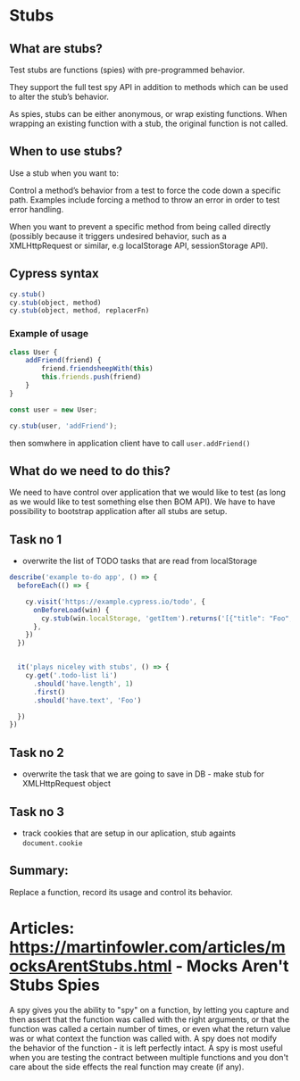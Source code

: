 Stubs
=====

## What are stubs?

Test stubs are functions (spies) with pre-programmed behavior.

They support the full test spy API in addition to methods which can be used to alter the stub’s behavior.

As spies, stubs can be either anonymous, or wrap existing functions. When wrapping an existing function with a stub, the original function is not called.


## When to use stubs?

Use a stub when you want to:

Control a method’s behavior from a test to force the code down a specific path. Examples include forcing a method to throw an error in order to test error handling.

When you want to prevent a specific method from being called directly (possibly because it triggers undesired behavior, such as a XMLHttpRequest or similar, e.g localStorage API, sessionStorage API).

## Cypress syntax

```JavaScript
cy.stub()
cy.stub(object, method)
cy.stub(object, method, replacerFn)
```

### Example of usage

```JavaScript
class User {
    addFriend(friend) {
        friend.friendsheepWith(this)
        this.friends.push(friend)
    }
}

const user = new User;

cy.stub(user, 'addFriend');
```

then somwhere in application client have to call `user.addFriend()`

## What do we need to do this?

We need to have control over application that we would like to test (as long as we would like to test something else then BOM API). We have to have possibility to bootstrap application after all stubs are setup. 


## Task no 1
* overwrite the list of TODO tasks that are read from localStorage

```JavaScript
describe('example to-do app', () => {
  beforeEach(() => {

    cy.visit('https://example.cypress.io/todo', {
      onBeforeLoad(win) {
        cy.stub(win.localStorage, 'getItem').returns('[{"title": "Foo", "completed": false}]')
      },
    })
  })


  it('plays niceley with stubs', () => {
    cy.get('.todo-list li')
      .should('have.length', 1)
      .first()
      .should('have.text', 'Foo')

  })
})
```

## 

## Task no 2
* overwrite the task that we are going to save in DB - make stub for XMLHttpRequest object

## Task no 3
* track cookies that are setup in our aplication, stub againts `document.cookie`

## Summary:
Replace a function, record its usage and control its behavior.

Articles:
https://martinfowler.com/articles/mocksArentStubs.html - Mocks Aren't Stubs
Spies
====

A spy gives you the ability to "spy" on a function, by letting you capture and then assert that the function was called with the right arguments, or that the function was called a certain number of times, or even what the return value was or what context the function was called with.
A spy does not modify the behavior of the function - it is left perfectly intact. A spy is most useful when you are testing the contract between multiple functions and you don't care about the side effects the real function may create (if any).
